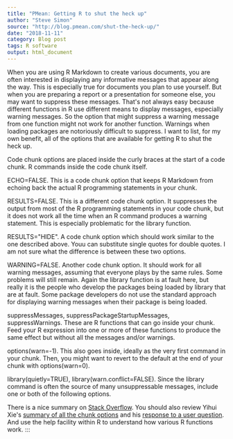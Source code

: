 ```yaml
---
title: "PMean: Getting R to shut the heck up"
author: "Steve Simon"
source: "http://blog.pmean.com/shut-the-heck-up/"
date: "2018-11-11"
category: Blog post
tags: R software
output: html_document
---
```


When you are using R Markdown to create various documents, you are often
interested in displaying any informative messages that appear along the
way. This is especially true for documents you plan to use yourself. But
when you are preparing a report or a presentation for someone else, you
may want to suppress these messages. That's not always easy because
different functions in R use different means to display messages,
especially warning messages. So the option that might suppress a warning
message from one function might not work for another function. Warnings
when loading packages are notoriously difficult to suppress. I want to
list, for my own benefit, all of the options that are available for
getting R to shut the heck up.

<!---More--->

Code chunk options are placed inside the curly braces at the start of a
code chunk. R commands inside the code chunk itself.

ECHO=FALSE. This is a code chunk option that keeps R Markdown from
echoing back the actual R programming statements in your chunk.

RESULTS=FALSE. This is a different code chunk option. It suppresses the
output from most of the R programming statements in your code chunk, but
it does not work all the time when an R command produces a warning
statement. This is especially problematic for the library function.

RESULTS="HIDE". A code chunk option which should work similar to the one
described above. Youu can substitute single quotes for double quotes. I
am not sure what the difference is between these two options.

WARNING=FALSE. Another code chunk option. It should work for all warning
messages, assuming that everyone plays by the same rules. Some problems
will still remain. Again the library function is at fault here, but
really it is the people who develop the packages being loaded by library
that are at fault. Some package developers do not use the standard
approach for displaying warning messages when their package is being
loaded.

suppressMessages, suppressPackageStartupMessages, suppressWarnings.
These are R functions that can go inside your chunk. Feed your R
expression into one or more of these functions to produce the same
effect but without all the messages and/or warnings.

options(warn=-1). This also goes inside, ideally as the very first
command in your chunk. Then, you might want to revert to the default at
the end of your chunk with options(warn=0).

library(quietly=TRUE), library(warn.conflict=FALSE). Since the library
command is often the source of many unsuppressable messages, include one
or both of the following options.

There is a nice summary on [Stack
Overflow](https://stackoverflow.com/questions/13090838/r-markdown-avoiding-package-loading-messages).
You should also review Yihui Xie's [summary of all the chunk
options](https://yihui.name/knitr/options/) and his [response to a user
question](https://github.com/rstudio/blogdown/issues/90). And use the
help facility within R to understand how various R functions work.
:::

